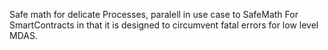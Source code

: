 Safe math for delicate Processes, paralell in use case to SafeMath For SmartContracts in that it is designed to circumvent fatal errors for low level MDAS. 
